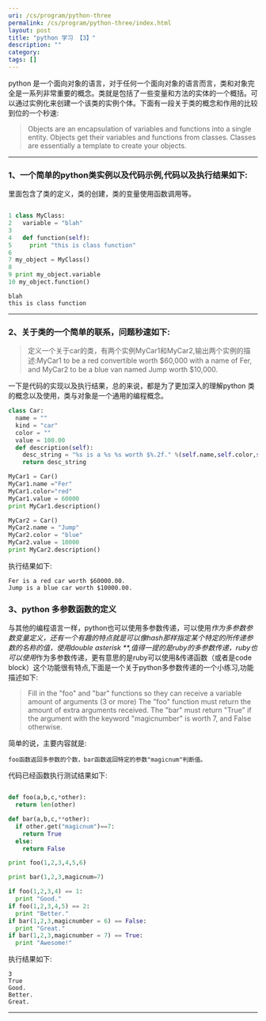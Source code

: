 ```yaml
---
uri: /cs/program/python-three
permalink: /cs/program/python-three/index.html
layout: post
title: "python 学习 【3】"
description: ""
category:
tags: []
---
```


python 是一个面向对象的语言，对于任何一个面向对象的语言而言，类和对象完全是一系列非常重要的概念。类就是包括了一些变量和方法的实体的一个概括。可以通过实例化来创建一个该类的实例个体。下面有一段关于类的概念和作用的比较到位的一个秒速:

>   Objects are an encapsulation of variables and functions into a single entity. Objects get their variables and functions from classes. Classes are essentially a template to create your objects.


-----

### 1、一个简单的python类实例以及代码示例,代码以及执行结果如下:

里面包含了类的定义，类的创建，类的变量使用函数调用等。

```python

1 class MyClass:
2   variable = "blah"
3
4   def function(self):
5     print "this is class function"
6
7 my_object = MyClass()
8
9 print my_object.variable
10 my_object.function()
```

```
blah
this is class function

```
-----

### 2、关于类的一个简单的联系，问题秒速如下:

> 定义一个关于car的类，有两个实例MyCar1和MyCar2,输出两个实例的描述:MyCar1 to be a red convertible worth $60,000 with a name of Fer, and MyCar2 to be a blue van named Jump worth $10,000.

一下是代码的实现以及执行结果，总的来说，都是为了更加深入的理解python 类的概念以及使用，类与对象是一个通用的编程概念。

```python
class Car:
  name = ""
  kind = "car"
  color = ""
  value = 100.00
  def description(self):
    desc_string = "%s is a %s %s worth $%.2f." %(self.name,self.color,self.kind,self.value)
    return desc_string

MyCar1 = Car()
MyCar1.name ="Fer"
MyCar1.color="red"
MyCar1.value = 60000
print MyCar1.description()

MyCar2 = Car()
MyCar2.name = "Jump"
MyCar2.color = "blue"
MyCar2.value = 10000
print MyCar2.description()
```
执行结果如下:

    Fer is a red car worth $60000.00.
    Jump is a blue car worth $10000.00.

### 3、python 多参数函数的定义

与其他的编程语言一样，python也可以使用多参数传递，可以使用*作为多参数参数变量定义，还有一个有趣的特点就是可以像hash那样指定某个特定的所传递参数的名称的值，使用double asterisk **,值得一提的是ruby的多参数传递，ruby也可以使用*作为多参数传递，更有意思的是ruby可以使用&传递函数（或者是code block）这个功能很有特点,下面是一个关于python多参数传递的一个小练习,功能描述如下:

>Fill in the "foo" and "bar" functions so they can receive a variable amount of arguments (3 or more) The "foo" function must return the amount of extra arguments received. The "bar" must return "True" if the argument with the keyword "magicnumber" is worth 7, and False otherwise.

简单的说，主要内容就是:

    foo函数返回多参数的个数，bar函数返回特定的参数"magicnum"判断值。


代码已经函数执行测试结果如下:

```python

def foo(a,b,c,*other):
  return len(other)

def bar(a,b,c,**other):
  if other.get("magicnum")==7:
    return True
  else:
    return False

print foo(1,2,3,4,5,6)

print bar(1,2,3,magicnum=7)

if foo(1,2,3,4) == 1:
  print "Good."
if foo(1,2,3,4,5) == 2:
  print "Better."
if bar(1,2,3,magicnumber = 6) == False:
  print "Great."
if bar(1,2,3,magicnumber = 7) == True:
  print "Awesome!"

```
执行结果如下:

    3
    True
    Good.
    Better.
    Great.

-------
